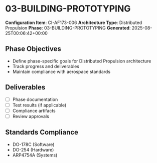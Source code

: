 # 03-BUILDING-PROTOTYPING

**Configuration Item**: CI-AF173-006
**Architecture Type**: Distributed Propulsion
**Phase**: 03-BUILDING-PROTOTYPING
**Generated**: 2025-08-25T00:06:42+00:00

## Phase Objectives
- Define phase-specific goals for Distributed Propulsion architecture
- Track progress and deliverables
- Maintain compliance with aerospace standards

## Deliverables
- [ ] Phase documentation
- [ ] Test results (if applicable)
- [ ] Compliance artifacts
- [ ] Review approvals

## Standards Compliance
- DO-178C (Software)
- DO-254 (Hardware)
- ARP4754A (Systems)
